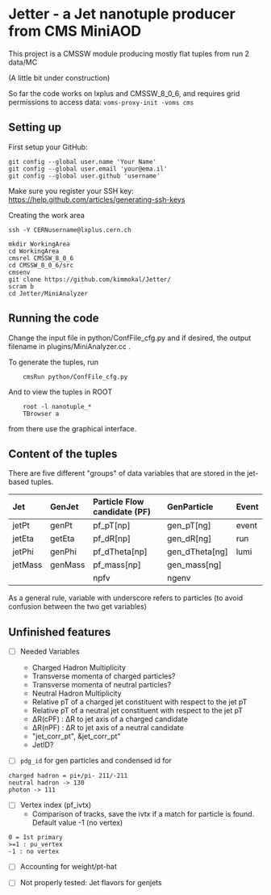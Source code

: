 # Jetter - a Jet nanotuple producer from CMS MiniAOD

This project is a CMSSW module producing mostly flat tuples from run 2 data/MC

(A little bit under construction)

So far the code works on lxplus and CMSSW_8_0_6, and requires grid permissions to access data:
```voms-proxy-init -voms cms```


## Setting up

First setup your GitHub:
```
git config --global user.name 'Your Name'
git config --global user.email 'your@ema.il'
git config --global user.github 'username'
```
Make sure you register your SSH key: https://help.github.com/articles/generating-ssh-keys


Creating the work area
```
ssh -Y CERNusername@lxplus.cern.ch

mkdir WorkingArea
cd WorkingArea
cmsrel CMSSW_8_0_6
cd CMSSW_8_0_6/src
cmsenv
git clone https://github.com/kimmokal/Jetter/
scram b
cd Jetter/MiniAnalyzer
```

## Running the code

Change the input file in python/ConfFile_cfg.py and if desired, the output filename in plugins/MiniAnalyzer.cc .

To generate the tuples, run
```
    cmsRun python/ConfFile_cfg.py
```
And to view the tuples in ROOT
```
    root -l nanotuple_*
    TBrowser a
```
from there use the graphical interface.


## Content of the tuples

There are five different "groups" of data variables that are stored in the jet-based tuples. 

| Jet | GenJet | Particle Flow candidate (PF) | GenParticle | Event |
| :------------- | :------------- | :------------- | :------------- | :------------- |
| jetPt | genPt | pf_pT[np] | gen_pT[ng] | event |
| jetEta | getEta | pf_dR[np] | gen_dR[ng] | run |
| jetPhi | genPhi| pf_dTheta[np] | gen_dTheta[ng] | lumi |
| jetMass | genMass| pf_mass[np] | gen_mass[ng] |
| | | npfv | ngenv |

As a general rule, variable with underscore refers to particles (to avoid confusion between the two get variables)



## Unfinished features

- [ ] Needed Variables
	- Charged Hadron Multiplicity
	- Transverse momenta of charged particles?
	- Transverse momenta of neutral particles?
	- Neutral Hadron Multiplicity
	- Relative pT of a charged jet constituent with respect to the jet pT
	- Relative pT of a neutral jet constituent with respect to the jet pT
	- ∆R(cPF) : ∆R to jet axis of a charged candidate
	- ∆R(nPF) : ∆R to jet axis of a neutral candidate
	- "jet_corr_pt", &jet_corr_pt"
	- JetID?

- [ ] ```pdg_id``` for gen particles and condensed id for 
```
charged hadron = pi+/pi- 211/-211
neutral hadron -> 130
photon -> 111
```
- [ ] Vertex index (pf_ivtx)
	- Comparison of tracks, save the ivtx if a match for particle is found. Default value -1 (no vertex)
```
0 = 1st primary
>=1 : pu_vertex
-1 : no vertex
```

- [ ] Accounting for weight/pt-hat

- [ ] Not properly tested: Jet flavors for genjets
